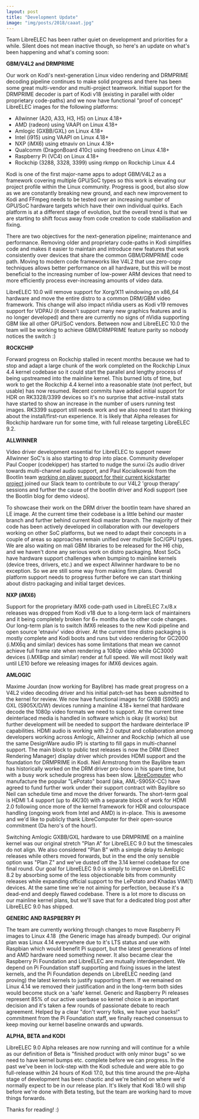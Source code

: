```yaml
---
layout: post
title: "Development Update"
image: "img/posts/2018/caaat.jpg"
---
```


Team LibreELEC has been rather quiet on development and priorities for a while. Silent does not mean inactive though, so here's an update on what's been happening and what's coming soon:

**GBM/V4L2 and DRMPRIME**

Our work on Kodi's next-generation Linux video rendering and DRMPRIME decoding pipeline continues to make solid progress and there has been some great multi-vendor and multi-project teamwork. Initial support for the DRMPRIME decoder is part of Kodi v18 (existing in parallel with older proprietary code-paths) and we now have functional "proof of concept" LibreELEC images for the following platforms:

- Allwinner (A20, A33, H3, H5) on Linux 4.18+
- AMD (radeon) using VAAPI on Linux 4.18+
- Amlogic (GXBB/GXL) on Linux 4.18+
- Intel (i915) using VAAPI on Linux 4.18+
- NXP (iMX6) using etnaviv on Linux 4.18+
- Qualcomm (DragonBoard 410c) using freedreno on Linux 4.18+
- Raspberry Pi (VC4) on Linux 4.18+
- Rockchip (3288, 3328, 3399) using rkmpp on Rockchip Linux 4.4

Kodi is one of the first major-name apps to adopt GBM/V4L2 as a framework covering multiple GPU/SoC types so this work is elevating our project profile within the Linux community. Progress is good, but also slow as we are constantly breaking new ground, and each new improvement to Kodi and FFmpeg needs to be tested over an increasing number of GPU/SoC hardware targets which have their own individual quirks. Each platform is at a different stage of evolution, but the overall trend is that we are starting to shift focus away from code creation to code stabilisation and fixing.

There are two objectives for the next-generation pipeline; maintenance and performance. Removing older and proprietary code-paths in Kodi simplifies code and makes it easier to maintain and introduce new features that work consistently over devices that share the common GBM/DRMPRIME code path. Moving to modern code frameworks like V4L2 that use zero-copy techniques allows better performance on all hardware, but this will be most beneficial to the increasing number of low-power ARM devices that need to more efficiently process ever-increasing amounts of video data.

LibreELEC 10.0 will remove support for Xorg/X11 windowing on x86\_64 hardware and move the entire distro to a common DRM/GBM video framework. This change will also impact nVidia users as Kodi v19 removes support for VDPAU (it doesn't support many new graphics features and is no longer developed) and there are currently no signs of nVidia supporting GBM like all other GPU/SoC vendors. Between now and LibreELEC 10.0 the team will be working to achieve GBM/DRMPRIME feature parity so nobody notices the switch :)

**ROCKCHIP**

Forward progress on Rockchip stalled in recent months because we had to stop and adapt a large chunk of the work completed on the Rockchip Linux 4.4 kernel codebase so it could start the parallel and lengthy process of being upstreamed into the mainline kernel. This burned lots of time, but work to get the Rockchip 4.4 kernel into a reasonable state (not perfect, but usable) has now resumed. Recent commits have added initial support for HDR on RK3328/3399 devices so it's no surprise that active-install stats have started to show an increase in the number of users running test images. RK3399 support still needs work and we also need to start thinking about the install/first-run experience. It is likely that Alpha releases for Rockchip hardware run for some time, with full release targeting LibreELEC 9.2.

**ALLWINNER**

Video driver development essential for LibreELEC to support newer Allwinner SoC's is also starting to drop into place. Community developer Paul Cooper (codekipper) has started to nudge the sunxi i2s audio driver towards multi-channel audio support, and Paul Kocialkowski from the Bootlin team [working on player support for their current kickstarter project](https://bootlin.com/blog/allwinner-vpu-support-in-mainline-linux-status-update-week-23/) joined our Slack team to contribute to our V4L2 'group therapy' sessions and further the cause of the bootlin driver and Kodi support (see the Bootlin blog for demo videos).

To showcase their work on the DRM driver the bootlin team have shared an LE image. At the current time their codebase is a little behind our master branch and further behind current Kodi master branch. The majority of their code has been actively developed in collaboration with our developers working on other SoC platforms, but we need to adapt their concepts in a couple of areas so approaches remain unified over multiple SoC/GPU types. We are also waiting on mali GBM libraries to be released for the H6 chip, and we haven't done any serious work on distro packaging. Most SoCs have hardware support challenges when bumping to mainline kernels (device trees, drivers, etc.) and we expect Allwinner hardware to be no exception. So we are still some way from making firm plans. Overall platform support needs to progress further before we can start thinking about distro packaging and initial target devices.

**NXP (iMX6)**

Support for the proprietary iMX6 code-path used in LibreELEC 7.x/8.x releases was dropped from Kodi v18 due to a long-term lack of maintainers and it being completely broken for 6+ months due to other code changes. Our long-term plan is to switch iMX6 releases to the new Kodi pipeline and open source 'etnaviv' video driver. At the current time distro packaging is mostly complete and Kodi boots and runs but video rendering for GC2000 (i.MX6q and similar) devices has some limitations that mean we cannot achieve full frame rate when rendering a 1080p video while GC3000 devices (i.MX6qp and similar) render at full speed. We will most likely wait until LE10 before we releasing images for iMX6 devices again.

**AMLOGIC**

Maxime Jourdan (now working for Baylibre) has made great progress on a V4L2 video decoding driver and his initial patch-set has been submitted to the kernel for review. We now have functional images for GXBB (S905) and GXL (S905X/D/W) devices running a mainline 4.18+ kernel that hardware decode the 1080p video formats we need to support. At the current time deinterlaced media is handled in software which is okay (it works) but further development will be needed to support the hardware deinterlace IP capabilities. HDMI audio is working with 2.0 output and collaboration among developers working across Amlogic, Allwinner and Rockchip (which all use the same DesignWare audio IP) is starting to fill gaps in multi-channel support. The main block to public test releases is now the DRM (Direct Rendering Manager) display driver which provides HDMI support and the foundation for DRMPRIME in Kodi. Neil Armstrong from the Baylibre team has historically worked on the DRM driver pro-bono in his spare time, but with a busy work schedule progress has been slow. [LibreComputer](https://libre.computer/) who manufacture the popular "LePotato" board (aka, AML-S905X-CC) have agreed to fund further work under their support contract with Baylibre so Neil can schedule time and move the driver forwards. The short-term goal is HDMI 1.4 support (up to 4K/30) with a separate block of work for HDMI 2.0 following once more of the kernel framework for HDR and colourspace handling (ongoing work from Intel and AMD) is in-place. This is awesome and we'd like to publicly thank LibreComputer for their open-source commitment (Da hero's of the hour!).

Switching Amlogic GXBB/GXL hardware to use DRMPRIME on a mainline kernel was our original stretch "Plan A" for LibreELEC 9.0 but the timescales do not align. We also considered "Plan B" with a simple delay to Amlogic releases while others moved forwards, but in the end the only sensible option was "Plan Z" and we've dusted off the 3.14 kernel codebase for one final round. Our goal for LibreELEC 9.0 is simply to improve on LibreELEC 8.2 by absorbing some of the less objectionable bits from community releases while expanding official support to the LePotato and Khadas VIM(1) devices. At the same time we're not aiming for perfection, because it's a dead-end and deeply flawed codebase. There is a lot more to discuss on our mainline kernel plans, but we'll save that for a dedicated blog post after LibreELEC 9.0 has shipped.

**GENERIC AND RASPBERRY PI**

The team are currently working through changes to move Raspberry Pi images to Linux 4.18  (the Generic image has already bumped). Our original plan was Linux 4.14 everywhere due to it's LTS status and use with Raspbian which would benefit Pi support, but the latest generations of Intel and AMD hardware need something newer. It also became clear the Raspberry Pi Foundation and LibreELEC are mutually interdependent. We depend on Pi Foundation staff supporting and fixing issues in the latest kernels, and the Pi Foundation depends on LibreELEC needing (and proving) the latest kernels to justify supporting them. If we remained on Linux 4.14 we removed their justification and in the long-term both sides would become stuck on a 'safe' kernel. Generic and Raspberry Pi releases represent 85% of our active userbase so kernel choice is an important decision and it's taken a few rounds of passionate debate to reach agreement. Helped by a clear "don't worry folks, we have your backs!" commitment from the Pi Foundation staff, we finally reached consensus to keep moving our kernel baseline onwards and upwards.

**ALPHA, BETA and KODI**

LibreELEC 9.0 Alpha releases are now running and will continue for a while as our definition of Beta is "finished product with only minor bugs" so we need to have kernel bumps etc. complete before we can progress. In the past we've been in lock-step with the Kodi schedule and were able to go full-release within 24 hours of Kodi 17.0, but this time around the pre-Alpha stage of development has been chaotic and we're behind on where we'd normally expect to be in our release plan. It's likely that Kodi 18.0 will ship before we're done with Beta testing, but the team are working hard to move things forwards.

Thanks for reading! :)
